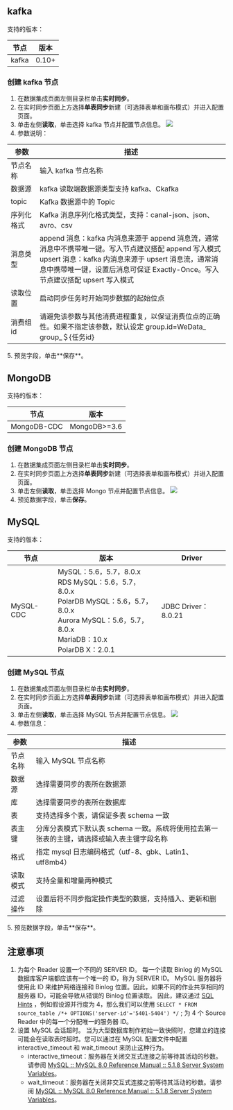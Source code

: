 ## kafka
支持的版本：

| 节点 | 版本 | 
|---------|---------|
|kafka	|0.10+|

### 创建 kafka 节点
1. 在数据集成页面左侧目录栏单击**实时同步**。
2. 在实时同步页面上方选择**单表同步**新建（可选择表单和画布模式）并进入配置页面。
3. 单击左侧**读取**，单击选择 kafka 节点并配置节点信息。
![](https://qcloudimg.tencent-cloud.cn/raw/6beb9ff521c0e55386140d93bce5ae19.png)
4. 参数说明：
<table>
<thead>
<tr>
<th>参数</th>
<th>描述</th>
</tr>
</thead>
<tbody><tr>
<td>节点名称</td>
<td>输入 kafka 节点名称</td>
</tr>
<tr>
<td>数据源</td>
<td>kafka 读取端数据源类型支持 kafka、Ckafka</td>
</tr>
<tr>
<td>topic</td>
<td>Kafka 数据源中的 Topic</td>
</tr>
<tr>
<td>序列化格式</td>
<td>Kafka 消息序列化格式类型，支持：canal-json、json、avro、csv</td>
</tr>
<tr>
<td>消息类型</td>
<td>append 消息：kafka 内消息来源于 append 消息流，通常消息中不携带唯一键。写入节点建议搭配 append 写入模式<br>upsert 消息：kafka 内消息来源于 upsert 消息流，通常消息中携带唯一键，设置后消息可保证 Exactly-Once。写入节点建议搭配 upsert 写入模式</td>
</tr>
<tr>
<td>读取位置</td>
<td>启动同步任务时开始同步数据的起始位点</td>
</tr>
<tr>
<td>消费组 id</td>
<td>请避免该参数与其他消费进程重复，以保证消费位点的正确性。如果不指定该参数，默认设定 group.id=WeData_ group_＄{任务id}</td>
</tr>
</tbody></table>
5. 预览字段，单击**保存**。

## MongoDB
支持的版本：

| 节点 | 版本 | 
|---------|---------|
|MongoDB-CDC	|MongoDB>=3.6|

### 创建 MongoDB 节点
1. 在数据集成页面左侧目录栏单击**实时同步**。
2. 在实时同步页面上方选择**单表同步**新建（可选择表单和画布模式）并进入配置页面。
3. 单击左侧**读取**，单击选择 Mongo 节点并配置节点信息。
![](https://qcloudimg.tencent-cloud.cn/raw/46d1e215bcbbdd1fc961e047e10525b5.png)
4. 预览数据字段，单击**保存**。

## MySQL
支持的版本：

| 节点 | 版本 | Driver|
|---------|---------|	---------|	
|MySQL-CDC 	|MySQL：5.6，5.7，8.0.x<br>RDS MySQL：5.6，5.7， 8.0.x<br>PolarDB MySQL：5.6，5.7，8.0.x<br>Aurora MySQL：5.6，5.7，8.0.x<br>MariaDB：10.x<br>PolarDB X：2.0.1	|JDBC Driver：8.0.21|

### 创建 MySQL 节点
1. 在数据集成页面左侧目录栏单击**实时同步**。
2. 在实时同步页面上方选择**单表同步**新建（可选择表单和画布模式）并进入配置页面。
3. 单击左侧**读取**，单击选择 MySQL 节点并配置节点信息。
![](https://qcloudimg.tencent-cloud.cn/raw/8f7635438de658e3d26cb74d62da060b.png)
4. 参数信息：
<table>
<thead>
<tr>
<th>参数</th>
<th>描述</th>
</tr>
</thead>
<tbody><tr>
<td>节点名称</td>
<td>输入 MySQL 节点名称</td>
</tr>
<tr>
<td>数据源</td>
<td>选择需要同步的表所在数据源</td>
</tr>
<tr>
<td>库</td>
<td>选择需要同步的表所在数据库</td>
</tr>
<tr>
<td>表</td>
<td>支持选择多个表，请保证多表 schema 一致</td>
</tr>
<tr>
<td>表主键</td>
<td>分库分表模式下默认表 schema 一致。系统将使用拉去第一张表的主键，请选择或输入表主键字段名称</td>
</tr>
<tr>
<td>格式</td>
<td>指定 mysql 日志编码格式（utf-8、gbk、Latin1、utf8mb4）</td>
</tr>
<tr>
<td>读取模式</td>
<td>支持全量和增量两种模式</td>
</tr>
<tr>
<td>过滤操作</td>
<td>设置后将不同步指定操作类型的数据，支持插入、更新和删除</td>
</tr>
</tbody></table>
5. 预览数据字段，单击**保存**。

## 注意事项
1. 为每个 Reader 设置一个不同的 SERVER ID。
每一个读取 Binlog 的 MySQL 数据库客户端都应该有一个唯一的 ID，称为 SERVER ID。 MySQL 服务器将使用此 ID 来维护网络连接和 Binlog 位置。因此，如果不同的作业共享相同的服务器 ID，可能会导致从错误的 Binlog 位置读取。 因此，建议通过 [SQL Hints](https://nightlies.apache.org/flink/flink-docs-release-1.11/dev/table/sql/hints.html) ，例如假设源并行度为 4，那么我们可以使用 `SELECT * FROM source_table /*+ OPTIONS('server-id'='5401-5404') */` ; 为 4 个 Source Reader 中的每一个分配唯一的服务器 ID。
2. 设置 MySQL 会话超时。
当为大型数据库制作初始一致快照时，您建立的连接可能会在读取表时超时。您可以通过在 MySQL 配置文件中配置 interactive_timeout 和 wait_timeout 来防止这种行为。
	- interactive_timeout：服务器在关闭交互式连接之前等待其活动的秒数。请参阅 [MySQL :: MySQL 8.0 Reference Manual :: 5.1.8 Server System Variables](https://dev.mysql.com/doc/refman/8.0/en/server-system-variables.html#sysvar_interactive_timeout)。
	- wait_timeout：服务器在关闭非交互式连接之前等待其活动的秒数。请参阅 [MySQL :: MySQL 8.0 Reference Manual :: 5.1.8 Server System Variables](https://dev.mysql.com/doc/refman/8.0/en/server-system-variables.html#sysvar_wait_timeout)。
